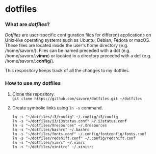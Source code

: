 # dotfiles
### What are *dotfiles*?
*Dotfiles* are user-specific configuration files for different applications on Unix-like operating systems such as Ubuntu, Debian, Fedora or macOS.
These files are located inside the user's home directory (e.g. /home/savorn/).
Files can be named preceded with a dot (e.g. /home/savorn/**.vimrc**) or located in a directory preceded with a dot (e.g. /home/savorn/**.config/**).

This respository keeps track of all the changes to my dotfiles.

### How to use my dotfiles
1. Clone the repository.  
   `git clone https://github.com/savorn/dotfiles.git ~/dotfiles`

2. Create symbolic links using `ln -s` command.
   ```
   ln -s "~/dotfiles/i3/config" ~/.config/i3/config
   ln -s "~/dotfiles/i3/i3status.conf" ~/.i3status.conf
   ln -s "~/dotfiles/Xresources" ~/.Xresources
   ln -s "~/dotfiles/bashrc" ~/.bashrc
   ln -s "~/dotfiles/fonts.conf" ~/.config/fontconfig/fonts.conf
   ln -s "~/dotfiles/redshift.conf" ~/.config/redshift.conf
   ln -s "~/dotfiles/vimrc" ~/.vimrc
   ln -s "~/dotfiles/xinitrc" ~/.xinitrc
   ```
